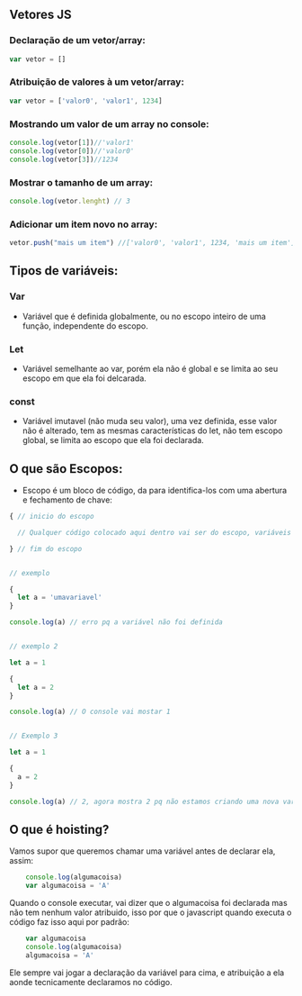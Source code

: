## Vetores JS

### Declaração de um vetor/array:

```js
var vetor = []
```

### Atribuição de valores à um vetor/array:

```js
var vetor = ['valor0', 'valor1', 1234]
```

### Mostrando um valor de um array no console:
```js
console.log(vetor[1])//'valor1'
console.log(vetor[0])//'valor0'
console.log(vetor[3])//1234
```

### Mostrar o tamanho de um array:
```js
console.log(vetor.lenght) // 3
```


### Adicionar um item novo no array:

```js
vetor.push("mais um item") //['valor0', 'valor1', 1234, 'mais um item']
```


## Tipos de variáveis:

### Var
  - Variável que é definida globalmente, ou no escopo inteiro de uma função, independente do escopo.

### Let
  - Variável semelhante ao var, porém ela não é global e se limita ao seu escopo em que ela foi delcarada.

### const
  - Variável imutavel (não muda seu valor), uma vez definida, esse valor não é alterado, tem as mesmas características do let, não tem escopo global, se limita ao escopo que ela foi declarada.


## O que são Escopos:

  - Escopo é um bloco de código, da para identifica-los com uma abertura e fechamento de chave:

```js
{ // inicio do escopo

  // Qualquer código colocado aqui dentro vai ser do escopo, variáveis let e const aqui dentro, vao existir apenas aqui dentro

} // fim do escopo


// exemplo

{
  let a = 'umavariavel'
}

console.log(a) // erro pq a variável não foi definida


// exemplo 2

let a = 1

{
  let a = 2
}

console.log(a) // O console vai mostar 1


// Exemplo 3

let a = 1

{
  a = 2
}

console.log(a) // 2, agora mostra 2 pq não estamos criando uma nova variável, e sim mudando o valor da existente.


```


## O que é hoisting?

Vamos supor que queremos chamar uma variável antes de declarar ela, assim:

```js
    console.log(algumacoisa)
    var algumacoisa = 'A'
```
Quando o console executar, vai dizer que o algumacoisa foi declarada mas não tem nenhum valor atribuido, isso por que o javascript quando executa o código faz isso aqui por padrão:

```js
    var algumacoisa
    console.log(algumacoisa)
    algumacoisa = 'A'
```

Ele sempre vai jogar a declaração da variável para cima, e atribuição a ela aonde tecnicamente declaramos no código.

##
